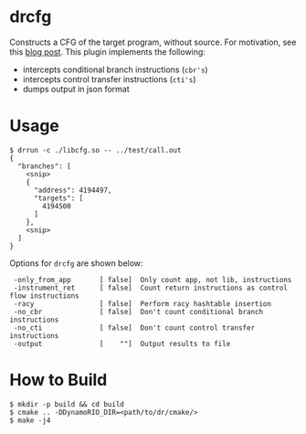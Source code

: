 drcfg
=====

Constructs a CFG of the target program, without source. For motivation, see this [blog
post](https://tpiazza.me/posts/2016-11-04-dynamorio_cfg.html). This plugin implements the
following:

- intercepts conditional branch instructions (`cbr's`)
- intercepts control transfer instructions (`cti's`)
- dumps output in json format

# Usage

```
$ drrun -c ./libcfg.so -- ../test/call.out
{
  "branches": [
    <snip>
    {
      "address": 4194497,
      "targets": [
        4194500
      ]
    },
    <snip>
  ]
}
```

Options for `drcfg` are shown below:

```
 -only_from_app       [ false]  Only count app, not lib, instructions
 -instrument_ret      [ false]  Count return instructions as control flow instructions
 -racy                [ false]  Perform racy hashtable insertion
 -no_cbr              [ false]  Don't count conditional branch instructions
 -no_cti              [ false]  Don't count control transfer instructions
 -output              [    ""]  Output results to file
```

# How to Build

```
$ mkdir -p build && cd build
$ cmake .. -DDynamoRIO_DIR=<path/to/dr/cmake/>
$ make -j4
```
